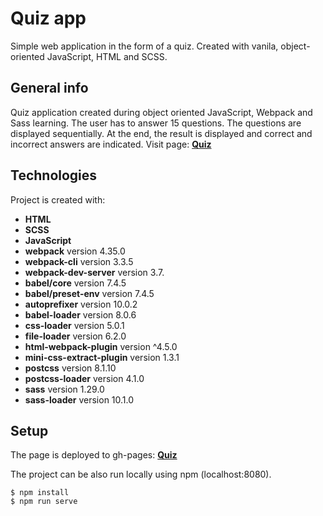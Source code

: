 # Quiz app

Simple web application in the form of a quiz. Created with vanila, object-oriented JavaScript, HTML and SCSS.

## General info

Quiz application created during object oriented JavaScript, Webpack and Sass learning. The user has to answer 15 questions. The questions are displayed sequentially. At the end, the result is displayed and correct and incorrect answers are indicated.
Visit page: **[Quiz](https://grzegorzwirtek.github.io/quiz/)**

## Technologies

Project is created with:

- **HTML**
- **SCSS**
- **JavaScript**
- **webpack** version 4.35.0
- **webpack-cli** version 3.3.5
- **webpack-dev-server** version 3.7.
- **babel/core** version 7.4.5
- **babel/preset-env** version 7.4.5
- **autoprefixer** version 10.0.2
- **babel-loader** version 8.0.6
- **css-loader** version 5.0.1
- **file-loader** version 6.2.0
- **html-webpack-plugin** version ^4.5.0
- **mini-css-extract-plugin** version 1.3.1
- **postcss** version 8.1.10
- **postcss-loader** version 4.1.0
- **sass** version 1.29.0
- **sass-loader** version 10.1.0
    

## Setup

The page is deployed to gh-pages: **[Quiz](https://grzegorzwirtek.github.io/quiz/)**

The project can be also run locally using npm (localhost:8080).

```
$ npm install
$ npm run serve
```
